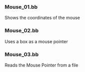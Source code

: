 ### Mouse_01.bb
Shows the coordinates of the mouse

### Mouse_02.bb
Uses a box as a mouse pointer

### Mouse_03.bb
Reads the Mouse Pointer from a file